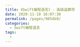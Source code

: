 ```yaml
---
title: 《Swift编程语言》- 高级运算符
date: 2020-11-10 16:07:30
permalink: /pages/9854b9/
categories:
  - Swift编程语言
tags:
  - 
---
```

